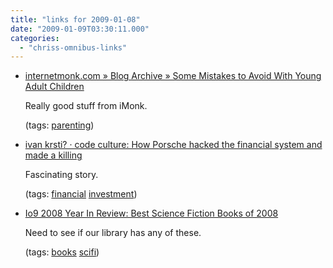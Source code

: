 ```yaml
---
title: "links for 2009-01-08"
date: "2009-01-09T03:30:11.000"
categories: 
  - "chriss-omnibus-links"
---
```


- [internetmonk.com » Blog Archive » Some Mistakes to Avoid With Young Adult Children](http://www.internetmonk.com/archive/some-mistakes-to-avoid-with-young-adult-children)
    
    Really good stuff from iMonk.
    
    (tags: [parenting](http://delicious.com/hubbsc/parenting))
    
- [ivan krsti? · code culture: How Porsche hacked the financial system and made a killing](http://radian.org/notebook/porsche)
    
    Fascinating story.
    
    (tags: [financial](http://delicious.com/hubbsc/financial) [investment](http://delicious.com/hubbsc/investment))
    
- [Io9 2008 Year In Review: Best Science Fiction Books of 2008](http://io9.com/5111939/best-science-fiction-books-of-2008)
    
    Need to see if our library has any of these.
    
    (tags: [books](http://delicious.com/hubbsc/books) [scifi](http://delicious.com/hubbsc/scifi))
